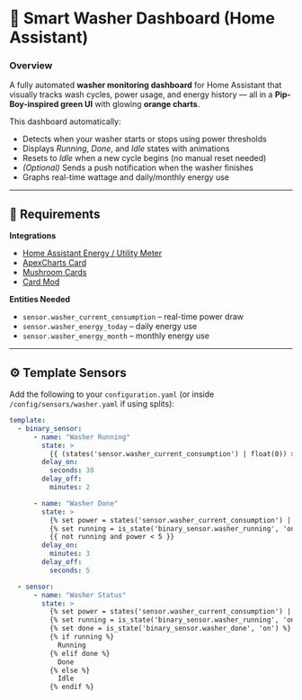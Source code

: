 # 🧺 Smart Washer Dashboard (Home Assistant)

### Overview
A fully automated **washer monitoring dashboard** for Home Assistant that visually tracks wash cycles, power usage, and energy history — all in a **Pip-Boy-inspired green UI** with glowing **orange charts**.  

This dashboard automatically:
- Detects when your washer starts or stops using power thresholds  
- Displays *Running*, *Done*, and *Idle* states with animations  
- Resets to *Idle* when a new cycle begins (no manual reset needed)  
- *(Optional)* Sends a push notification when the washer finishes  
- Graphs real-time wattage and daily/monthly energy use  

---

## 🔧 Requirements

**Integrations**
- [Home Assistant Energy / Utility Meter](https://www.home-assistant.io/integrations/utility_meter/)
- [ApexCharts Card](https://github.com/RomRider/apexcharts-card)
- [Mushroom Cards](https://github.com/piitaya/lovelace-mushroom)
- [Card Mod](https://github.com/thomasloven/lovelace-card-mod)

**Entities Needed**
- `sensor.washer_current_consumption` – real-time power draw  
- `sensor.washer_energy_today` – daily energy use  
- `sensor.washer_energy_month` – monthly energy use  

---

## ⚙️ Template Sensors

Add the following to your `configuration.yaml` (or inside `/config/sensors/washer.yaml` if using splits):

```yaml
template:
  - binary_sensor:
      - name: "Washer Running"
        state: >
          {{ (states('sensor.washer_current_consumption') | float(0)) > 10 }}
        delay_on:
          seconds: 30
        delay_off:
          minutes: 2

      - name: "Washer Done"
        state: >
          {% set power = states('sensor.washer_current_consumption') | float(0) %}
          {% set running = is_state('binary_sensor.washer_running', 'on') %}
          {{ not running and power < 5 }}
        delay_on:
          minutes: 3
        delay_off:
          seconds: 5

  - sensor:
      - name: "Washer Status"
        state: >
          {% set power = states('sensor.washer_current_consumption') | float(0) %}
          {% set running = is_state('binary_sensor.washer_running', 'on') %}
          {% set done = is_state('binary_sensor.washer_done', 'on') %}
          {% if running %}
            Running
          {% elif done %}
            Done
          {% else %}
            Idle
          {% endif %}
